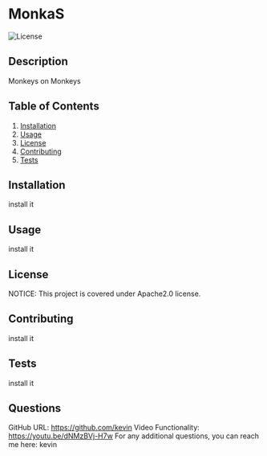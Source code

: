 # MonkaS
![License](https://img.shields.io/badge/License-Apache2.0-BLUE)
## Description
Monkeys on Monkeys
## Table of Contents
1. [Installation](#Installation)
1. [Usage](#Usage)
1. [License](#License)
1. [Contributing](#Contributing)
1. [Tests](#Tests)
## Installation
install it
## Usage
install it
## License
NOTICE: This project is covered under Apache2.0 license.
## Contributing
install it
## Tests
install it
## Questions
GitHub URL: https://github.com/kevin
Video Functionality: https://youtu.be/dNMzBVj-H7w
For any additional questions, you can reach me here: kevin

